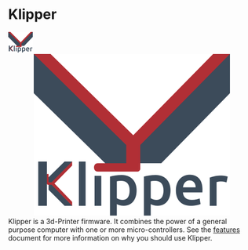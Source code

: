 # Klipper

<img width="10%" src="img/klipper-logo.png?raw=true" alt="Sample image compressed 50%" title="Sample image compressed 50%" >
<div align="center">
  <img src="img/klipper-logo.png?raw=true" alt="Klipper tutorial 3d printer" title="Klipper tutorial 3d printer">
</div>
Klipper is a 3d-Printer firmware. It combines the power of a general purpose computer with one or more micro-controllers. See the <a href="https://www.klipper3d.org/Features.html">features</a> document for more information on why you should use Klipper.
